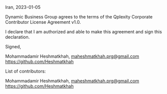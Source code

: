 Iran, 2023-01-05

Dynamic Business Group agrees to the terms of the Qplexity Corporate Contributor License
Agreement v1.0.

I declare that I am authorized and able to make this agreement and sign this
declaration.

Signed,

Mohammadamir Heshmatkhah, maheshmatkhah.prg@gmail.com https://github.com/Heshmatkhah

List of contributors:

Mohammadamir Heshmatkhah, maheshmatkhah.prg@gmail.com https://github.com/Heshmatkhah